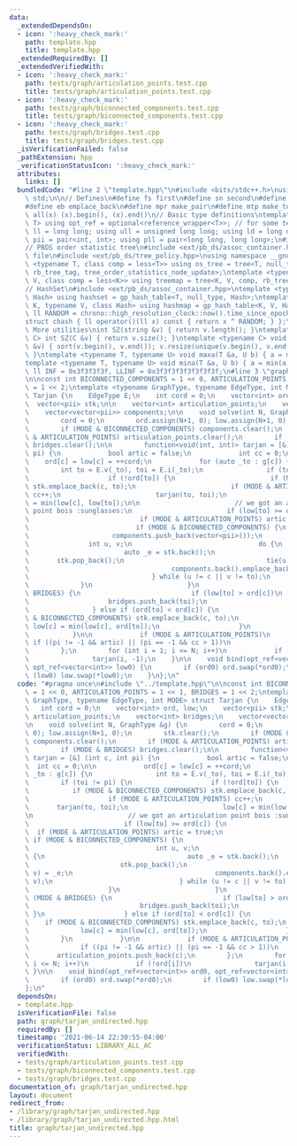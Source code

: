 ```yaml
---
data:
  _extendedDependsOn:
  - icon: ':heavy_check_mark:'
    path: template.hpp
    title: template.hpp
  _extendedRequiredBy: []
  _extendedVerifiedWith:
  - icon: ':heavy_check_mark:'
    path: tests/graph/articulation_points.test.cpp
    title: tests/graph/articulation_points.test.cpp
  - icon: ':heavy_check_mark:'
    path: tests/graph/biconnected_components.test.cpp
    title: tests/graph/biconnected_components.test.cpp
  - icon: ':heavy_check_mark:'
    path: tests/graph/bridges.test.cpp
    title: tests/graph/bridges.test.cpp
  _isVerificationFailed: false
  _pathExtension: hpp
  _verificationStatusIcon: ':heavy_check_mark:'
  attributes:
    links: []
  bundledCode: "#line 2 \"template.hpp\"\n#include <bits/stdc++.h>\nusing namespace\
    \ std;\n\n// Defines\n#define fs first\n#define sn second\n#define pb push_back\n\
    #define eb emplace_back\n#define mpr make_pair\n#define mtp make_tuple\n#define\
    \ all(x) (x).begin(), (x).end()\n// Basic type definitions\ntemplate <typename\
    \ T> using opt_ref = optional<reference_wrapper<T>>; // for some templates\nusing\
    \ ll = long long; using ull = unsigned long long; using ld = long double;\nusing\
    \ pii = pair<int, int>; using pll = pair<long long, long long>;\n#ifdef __GNUG__\n\
    // PBDS order statistic tree\n#include <ext/pb_ds/assoc_container.hpp> // Common\
    \ file\n#include <ext/pb_ds/tree_policy.hpp>\nusing namespace __gnu_pbds;\ntemplate\
    \ <typename T, class comp = less<T>> using os_tree = tree<T, null_type, comp,\
    \ rb_tree_tag, tree_order_statistics_node_update>;\ntemplate <typename K, typename\
    \ V, class comp = less<K>> using treemap = tree<K, V, comp, rb_tree_tag, tree_order_statistics_node_update>;\n\
    // HashSet\n#include <ext/pb_ds/assoc_container.hpp>\ntemplate <typename T, class\
    \ Hash> using hashset = gp_hash_table<T, null_type, Hash>;\ntemplate <typename\
    \ K, typename V, class Hash> using hashmap = gp_hash_table<K, V, Hash>;\nconst\
    \ ll RANDOM = chrono::high_resolution_clock::now().time_since_epoch().count();\n\
    struct chash { ll operator()(ll x) const { return x ^ RANDOM; } };\n#endif\n//\
    \ More utilities\nint SZ(string &v) { return v.length(); }\ntemplate <typename\
    \ C> int SZ(C &v) { return v.size(); }\ntemplate <typename C> void UNIQUE(vector<C>\
    \ &v) { sort(v.begin(), v.end()); v.resize(unique(v.begin(), v.end()) - v.begin());\
    \ }\ntemplate <typename T, typename U> void maxa(T &a, U b) { a = max(a, b); }\n\
    template <typename T, typename U> void mina(T &a, U b) { a = min(a, b); }\nconst\
    \ ll INF = 0x3f3f3f3f, LLINF = 0x3f3f3f3f3f3f3f3f;\n#line 3 \"graph/tarjan_undirected.hpp\"\
    \n\nconst int BICONNECTED_COMPONENTS = 1 << 0, ARTICULATION_POINTS = 1 << 1, BRIDGES\
    \ = 1 << 2;\ntemplate <typename GraphType, typename EdgeType, int MODE> struct\
    \ Tarjan {\n    EdgeType E;\n    int cord = 0;\n    vector<int> ord, low;\n  \
    \  vector<pii> stk;\n\n    vector<int> articulation_points;\n    vector<int> bridges;\n\
    \    vector<vector<pii>> components;\n\n    void solve(int N, GraphType &g) {\n\
    \        cord = 0;\n        ord.assign(N+1, 0); low.assign(N+1, 0);\n        stk.clear();\n\
    \        if (MODE & BICONNECTED_COMPONENTS) components.clear();\n        if (MODE\
    \ & ARTICULATION_POINTS) articulation_points.clear();\n        if (MODE & BRIDGES)\
    \ bridges.clear();\n\n        function<void(int, int)> tarjan = [&] (int c, int\
    \ pi) {\n            bool artic = false;\n            int cc = 0;\n\n        \
    \    ord[c] = low[c] = ++cord;\n            for (auto _to : g[c]) {\n        \
    \        int to = E.v(_to), toi = E.i(_to);\n                if (toi != pi) {\n\
    \                    if (!ord[to]) {\n                        if (MODE & BICONNECTED_COMPONENTS)\
    \ stk.emplace_back(c, to);\n                        if (MODE & ARTICULATION_POINTS)\
    \ cc++;\n                        tarjan(to, toi);\n                        low[c]\
    \ = min(low[c], low[to]);\n\n                        // we got an articulation\
    \ point bois :sunglasses:\n                        if (low[to] >= ord[c]) {\n\
    \                            if (MODE & ARTICULATION_POINTS) artic = true;\n \
    \                           if (MODE & BICONNECTED_COMPONENTS) {\n           \
    \                     components.push_back(vector<pii>());\n                 \
    \               int u, v;\n                                do {\n            \
    \                        auto _e = stk.back();\n                             \
    \       stk.pop_back();\n                                    tie(u, v) = _e;\n\
    \                                    components.back().emplace_back(u, v);\n \
    \                               } while (u != c || v != to);\n               \
    \             }\n                        }\n                        if (MODE &\
    \ BRIDGES) {\n                            if (low[to] > ord[c])\n            \
    \                    bridges.push_back(toi);\n                        }\n    \
    \                } else if (ord[to] < ord[c]) {\n                        if (MODE\
    \ & BICONNECTED_COMPONENTS) stk.emplace_back(c, to);\n                       \
    \ low[c] = min(low[c], ord[to]);\n                    }\n                }\n \
    \           }\n\n            if (MODE & ARTICULATION_POINTS)\n               \
    \ if ((pi != -1 && artic) || (pi == -1 && cc > 1))\n                    articulation_points.push_back(c);\n\
    \        };\n        for (int i = 1; i <= N; i++)\n            if (!ord[i])\n\
    \                tarjan(i, -1);\n    }\n\n    void bind(opt_ref<vector<int>> ord0,\
    \ opt_ref<vector<int>> low0) {\n        if (ord0) ord.swap(*ord0);\n        if\
    \ (low0) low.swap(*low0);\n    }\n};\n"
  code: "#pragma once\n#include \"../template.hpp\"\n\nconst int BICONNECTED_COMPONENTS\
    \ = 1 << 0, ARTICULATION_POINTS = 1 << 1, BRIDGES = 1 << 2;\ntemplate <typename\
    \ GraphType, typename EdgeType, int MODE> struct Tarjan {\n    EdgeType E;\n \
    \   int cord = 0;\n    vector<int> ord, low;\n    vector<pii> stk;\n\n    vector<int>\
    \ articulation_points;\n    vector<int> bridges;\n    vector<vector<pii>> components;\n\
    \n    void solve(int N, GraphType &g) {\n        cord = 0;\n        ord.assign(N+1,\
    \ 0); low.assign(N+1, 0);\n        stk.clear();\n        if (MODE & BICONNECTED_COMPONENTS)\
    \ components.clear();\n        if (MODE & ARTICULATION_POINTS) articulation_points.clear();\n\
    \        if (MODE & BRIDGES) bridges.clear();\n\n        function<void(int, int)>\
    \ tarjan = [&] (int c, int pi) {\n            bool artic = false;\n          \
    \  int cc = 0;\n\n            ord[c] = low[c] = ++cord;\n            for (auto\
    \ _to : g[c]) {\n                int to = E.v(_to), toi = E.i(_to);\n        \
    \        if (toi != pi) {\n                    if (!ord[to]) {\n             \
    \           if (MODE & BICONNECTED_COMPONENTS) stk.emplace_back(c, to);\n    \
    \                    if (MODE & ARTICULATION_POINTS) cc++;\n                 \
    \       tarjan(to, toi);\n                        low[c] = min(low[c], low[to]);\n\
    \n                        // we got an articulation point bois :sunglasses:\n\
    \                        if (low[to] >= ord[c]) {\n                          \
    \  if (MODE & ARTICULATION_POINTS) artic = true;\n                           \
    \ if (MODE & BICONNECTED_COMPONENTS) {\n                                components.push_back(vector<pii>());\n\
    \                                int u, v;\n                                do\
    \ {\n                                    auto _e = stk.back();\n             \
    \                       stk.pop_back();\n                                    tie(u,\
    \ v) = _e;\n                                    components.back().emplace_back(u,\
    \ v);\n                                } while (u != c || v != to);\n        \
    \                    }\n                        }\n                        if\
    \ (MODE & BRIDGES) {\n                            if (low[to] > ord[c])\n    \
    \                            bridges.push_back(toi);\n                       \
    \ }\n                    } else if (ord[to] < ord[c]) {\n                    \
    \    if (MODE & BICONNECTED_COMPONENTS) stk.emplace_back(c, to);\n           \
    \             low[c] = min(low[c], ord[to]);\n                    }\n        \
    \        }\n            }\n\n            if (MODE & ARTICULATION_POINTS)\n   \
    \             if ((pi != -1 && artic) || (pi == -1 && cc > 1))\n             \
    \       articulation_points.push_back(c);\n        };\n        for (int i = 1;\
    \ i <= N; i++)\n            if (!ord[i])\n                tarjan(i, -1);\n   \
    \ }\n\n    void bind(opt_ref<vector<int>> ord0, opt_ref<vector<int>> low0) {\n\
    \        if (ord0) ord.swap(*ord0);\n        if (low0) low.swap(*low0);\n    }\n\
    };\n"
  dependsOn:
  - template.hpp
  isVerificationFile: false
  path: graph/tarjan_undirected.hpp
  requiredBy: []
  timestamp: '2021-06-14 22:30:55-04:00'
  verificationStatus: LIBRARY_ALL_AC
  verifiedWith:
  - tests/graph/articulation_points.test.cpp
  - tests/graph/biconnected_components.test.cpp
  - tests/graph/bridges.test.cpp
documentation_of: graph/tarjan_undirected.hpp
layout: document
redirect_from:
- /library/graph/tarjan_undirected.hpp
- /library/graph/tarjan_undirected.hpp.html
title: graph/tarjan_undirected.hpp
---
```


